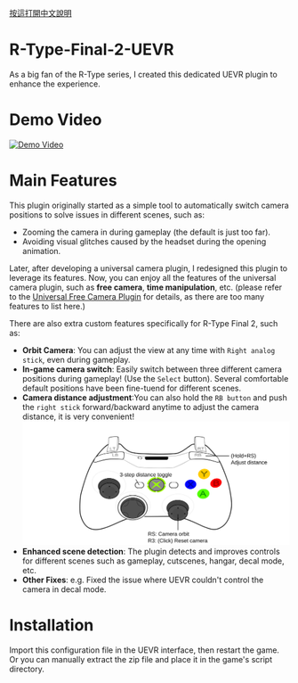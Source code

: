 [按這打開中文說明](https://github.com/dabinn/R-Type-Final-2-UEVR/blob/main/doc/Chinese/Readme.md)
# R-Type-Final-2-UEVR
As a big fan of the R-Type series, I created this dedicated UEVR plugin to enhance the experience.

# Demo Video
<a href="https://www.youtube.com/watch?v=A5wXk5k4WVk" target="_blank">
    <img src="https://img.youtube.com/vi/A5wXk5k4WVk/0.jpg" alt="Demo Video">
</a>

# Main Features
This plugin originally started as a simple tool to automatically switch camera positions to solve issues in different scenes, such as:
- Zooming the camera in during gameplay (the default is just too far).
- Avoiding visual glitches caused by the headset during the opening animation.

Later, after developing a universal camera plugin, I redesigned this plugin to leverage its features.
Now, you can enjoy all the features of the universal camera plugin, such as **free camera**, **time manipulation**, etc. (please refer to the [Universal Free Camera Plugin](https://github.com/dabinn/UEVR-Universal-Free-Camera/) for details, as there are too many features to list here.)  
  
There are also extra custom features specifically for R-Type Final 2, such as:
- **Orbit Camera**: You can adjust the view at any time with `Right analog stick`, even during gameplay.
- **In-game camera switch**: Easily switch between three different camera positions during gameplay! (Use the `Select` button). Several comfortable default positions have been fine-tuend for different scenes.
- **Camera distance adjustment**:You can also hold the `RB button` and push the `right stick` forward/backward anytime to adjust the camera distance, it is very convenient!
![](img/controller_orbitcam.svg)
- **Enhanced scene detection**: The plugin detects and improves controls for different scenes such as gameplay, cutscenes, hangar, decal mode, etc.
- **Other Fixes**: e.g. Fixed the issue where UEVR couldn't control the camera in decal mode.

# Installation
Import this configuration file in the UEVR interface, then restart the game.  
Or you can manually extract the zip file and place it in the game's script directory.


